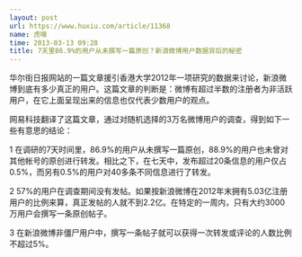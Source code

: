 ```yaml
---
layout: post
url: https://www.huxiu.com/article/11368
name: 虎嗅
time: 2013-03-13 09:28
title: 7天里86.9%的用户从未撰写一篇原创？新浪微博用户数据背后的秘密
---
```

华尔街日报网站的一篇文章援引香港大学2012年一项研究的数据来讨论，新浪微博到底有多少真正的用户。这篇文章的判断是：微博有超过半数的注册者为非活跃用户，在它上面呈现出来的信息也仅代表少数用户的观点。

网易科技翻译了这篇文章，通过对随机选择的3万名微博用户的调查，得到如下一些有意思的结论：

1 在调研的7天时间里，86.9%的用户从未撰写一篇原创，88.9%的用户也未曾对其他帐号的原创进行转发。相比之下，在七天中，发布超过20条信息的用户仅占0.5%，而另有0.5%的用户对40多条不同信息进行了转发。

2 57%的用户在调查期间没有发帖。如果按新浪微博在2012年末拥有5.03亿注册用户的比例来算，真正发帖的人就不到2.2亿。在特定的一周内，只有大约3000万用户会撰写一条原创帖子。

3 在新浪微博非僵尸用户中，撰写一条帖子就可以获得一次转发或评论的人数比例不超过5%。


